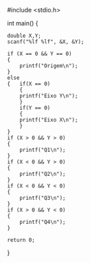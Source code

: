 #include <stdio.h>
 
int main() {
 
	double X,Y;
	scanf("%lf %lf", &X, &Y);
	
	if (X == 0 && Y == 0)
	{
		printf("Origem\n");	
	}
    else 
    {   if(X == 0)
        {
    	printf("Eixo Y\n");
        }
        if(Y == 0)
        {
    	printf("Eixo X\n");
	    }
    }
    if (X > 0 && Y > 0)
	{
		printf("Q1\n");		
	}
	if (X < 0 && Y > 0)
	{
		printf("Q2\n");	
	}
	if (X < 0 && Y < 0)
	{
		printf("Q3\n");	
	}
	if (X > 0 && Y < 0)
	{
		printf("Q4\n");
	}
	
    return 0;
}
